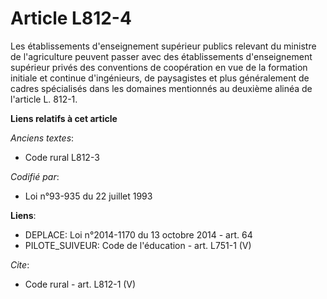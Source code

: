 # Article L812-4

Les établissements d'enseignement supérieur publics relevant du ministre de l'agriculture peuvent passer avec des
établissements d'enseignement supérieur privés des conventions de coopération en vue de la formation initiale et continue
d'ingénieurs, de paysagistes et plus généralement de cadres spécialisés dans les domaines mentionnés au deuxième alinéa de
l'article L. 812-1.

**Liens relatifs à cet article**

_Anciens textes_:

  - Code rural L812-3

_Codifié par_:

  - Loi n°93-935 du 22 juillet 1993

**Liens**:

  - DEPLACE: Loi n°2014-1170 du 13 octobre 2014 - art. 64
  - PILOTE_SUIVEUR: Code de l'éducation - art. L751-1 (V)

_Cite_:

  - Code rural - art. L812-1 (V)
